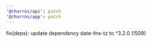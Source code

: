 ```yaml
---
'@churros/api': patch
'@churros/app': patch
---
```


fix(deps): update dependency date-fns-tz to ^3.2.0  (!509)
